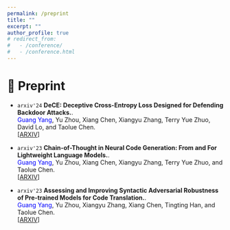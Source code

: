 ```yaml
---
permalink: /preprint
title: ""
excerpt: ""
author_profile: true
# redirect_from: 
#   - /conference/
#   - /conference.html
---
```

<span class='anchor' id='preprint'></span>

# 📰 Preprint

- ``arxiv'24`` **DeCE: Deceptive Cross-Entropy Loss Designed for Defending Backdoor Attacks.**.  
  <span style="color:blue">Guang Yang</span>, Yu Zhou, Xiang Chen, Xiangyu Zhang, Terry Yue Zhuo, David Lo, and Taolue Chen.  
  [[ARXIV](https://arxiv.org/abs/2407.08956)]

- ``arxiv'23`` **Chain-of-Thought in Neural Code Generation: From and For Lightweight Language Models.**.  
  <span style="color:blue">Guang Yang</span>, Yu Zhou, Xiang Chen, Xiangyu Zhang, Terry Yue Zhuo, and Taolue Chen.  
  [[ARXIV](https://arxiv.org/abs/2312.05562)]

- ``arxiv'23`` **Assessing and Improving Syntactic Adversarial Robustness of Pre-trained Models for Code Translation.**.  
  <span style="color:blue">Guang Yang</span>, Yu Zhou, Xiangyu Zhang, Xiang Chen, Tingting Han, and Taolue Chen.  
  [[ARXIV](https://arxiv.org/abs/2310.18587)]
